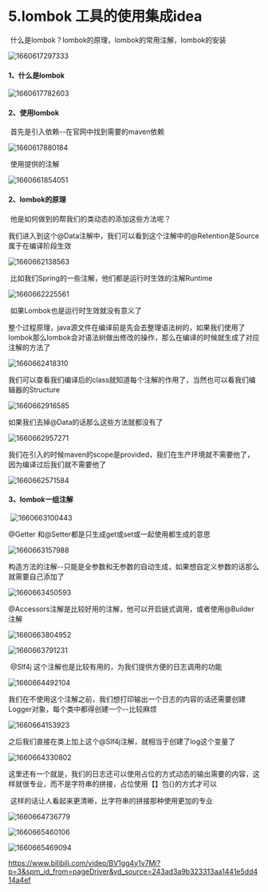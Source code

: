 # 5.lombok 工具的使用集成idea



​		什么是lombok？lombok的原理，lombok的常用注解，lombok的安装

![1660617297333](../../../../.vuepress/public/images/1660617297333.png)





#### 1、什么是lombok

![1660617782603](../../../../.vuepress/public/images/1660617782603.png)



#### 2、使用lombok

​	首先是引入依赖--在官网中找到需要的maven依赖

![1660617880184](../../../../.vuepress/public/images/1660617880184.png)





​	使用提供的注解

![1660661854051](../../../../.vuepress/public/images/1660661854051.png)



#### 2、lombok的原理

​	他是如何做到的帮我们的类动态的添加这些方法呢？



​	我们进入到这个@Data注解中，我们可以看到这个注解中的@Retention是Source属于在编译阶段生效

![1660662138563](../../../../.vuepress/public/images/1660662138563.png)



​	比如我们Spring的一些注解，他们都是运行时生效的注解Runtime

![1660662225561](../../../../.vuepress/public/images/1660662225561.png)



​	如果Lombok也是运行时生效就没有意义了



​	整个过程原理，java源文件在编译前是先会去整理语法树的，如果我们使用了lombok那么lombok会对语法树做出修改的操作，那么在编译的时候就生成了对应注解的方法了

![1660662418310](../../../../.vuepress/public/images/1660662418310.png)

​	我们可以查看我们编译后的class就知道每个注解的作用了，当然也可以看我们编辑器的Structure

![1660662916585](../../../../.vuepress/public/images/1660662916585.png)



如果我们去掉@Data的话那么这些方法就都没有了

![1660662957271](../../../../.vuepress/public/images/1660662957271.png)







我们在引入的时候maven的scope是provided，我们在生产环境就不需要他了，因为编译过后我们就不需要他了

![1660662571584](../../../../.vuepress/public/images/1660662571584.png)



#### 3、lombok一组注解

​	![1660663100443](../../../../.vuepress/public/images/1660663100443.png)



@Getter 和@Setter都是只生成get或set或一起使用都生成的意思

![1660663157988](../../../../.vuepress/public/images/1660663157988.png)



构造方法的注解--只能是全参数和无参数的自动生成，如果想自定义参数的话那么就需要自己添加了

![1660663450593](../../../../.vuepress/public/images/1660663450593.png)



@Accessors注解是比较好用的注解，他可以开启链式调用，或者使用@Builder注解

![1660663804952](../../../../.vuepress/public/images/1660663804952.png)





![1660663791231](../../../../.vuepress/public/images/1660663791231.png)





​	@Slf4j 这个注解也是比较有用的，为我们提供方便的日志调用的功能

![1660664492104](../../../../.vuepress/public/images/1660664492104.png)



​		我们在不使用这个注解之前，我们想打印输出一个日志的内容的话还需要创建Logger对象，每个类中都得创建一个--比较麻烦

![1660664153923](../../../../.vuepress/public/images/1660664153923.png)



之后我们直接在类上加上这个@Slf4j注解，就相当于创建了log这个变量了

![1660664330802](../../../../.vuepress/public/images/1660664330802.png)





​	这里还有一个就是，我们的日志还可以使用占位的方式动态的输出需要的内容，这样就很专业，而不是字符串的拼接，占位使用【】包{}的方式才可以

​		这样的话让人看起来更清晰，比字符串的拼接那种使用更加的专业

![1660664736779](../../../../.vuepress/public/images/1660664736779.png)





![1660665460106](../../../../.vuepress/public/images/1660665460106.png)



![1660665469094](../../../../.vuepress/public/images/1660665469094.png)











https://www.bilibili.com/video/BV1gg4y1v7Mi?p=3&spm_id_from=pageDriver&vd_source=243ad3a9b323313aa1441e5dd414a4ef

















































































































































































































